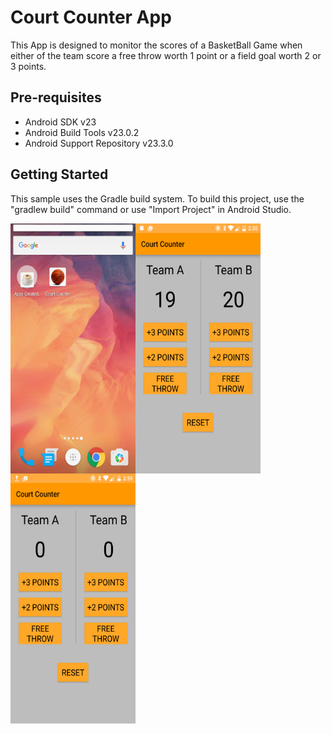 Court Counter App
===================================

This App is designed to monitor the scores of a BasketBall Game when either of the team score a free throw worth 1 point or a field goal worth 2 or 3 points.

Pre-requisites
--------------

- Android SDK v23
- Android Build Tools v23.0.2
- Android Support Repository v23.3.0

Getting Started
---------------

This sample uses the Gradle build system. To build this project, use the
"gradlew build" command or use "Import Project" in Android Studio.

<!--![App Icon](app/src/main/res/AppIcon.png?raw=true "App Icon")-->

<img src="app/src/main/res/AppIcon.png" align="left" height="400" width="200" >
<img src="app/src/main/res/App.png" align="center" height="400" width="200" >
<img src="app/src/main/res/AppResetState.png" height="400" width="200" >








